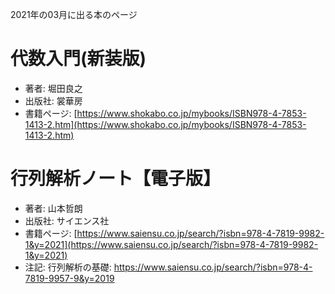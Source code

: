 2021年の03月に出る本のページ


# 代数入門(新装版)
* 著者: 堀田良之
* 出版社: 裳華房
* 書籍ページ: [https://www.shokabo.co.jp/mybooks/ISBN978-4-7853-1413-2.htm](https://www.shokabo.co.jp/mybooks/ISBN978-4-7853-1413-2.htm)


# 行列解析ノート【電子版】
* 著者: 山本哲朗
* 出版社: サイエンス社
* 書籍ページ: [https://www.saiensu.co.jp/search/?isbn=978-4-7819-9982-1&y=2021](https://www.saiensu.co.jp/search/?isbn=978-4-7819-9982-1&y=2021)
* 注記: 行列解析の基礎: <https://www.saiensu.co.jp/search/?isbn=978-4-7819-9957-9&y=2019>
